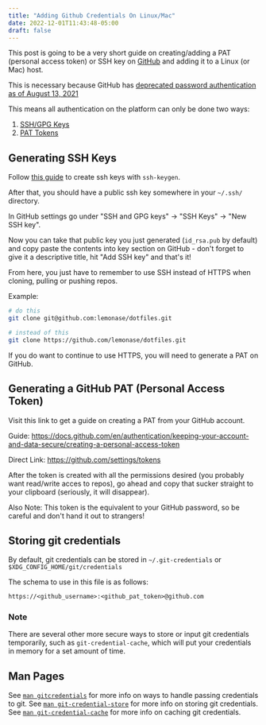 ```yaml
---
title: "Adding Github Credentials On Linux/Mac"
date: 2022-12-01T11:43:48-05:00
draft: false
---
```


This post is going to be a very short guide on creating/adding a PAT (personal access token)
or SSH key on [GitHub](https://github.com) and adding it to a Linux (or Mac) host.

This is necessary because GitHub has [deprecated password authentication as of
August 13, 2021](https://github.blog/changelog/2021-08-12-git-password-authentication-is-shutting-down/)

This means all authentication on the platform can only be done two ways:

1. [SSH/GPG Keys](https://github.com/settings/keys)
1. [PAT Tokens](https://github.com/settings/tokens)

## Generating SSH Keys

Follow [this guide](https://docs.github.com/en/authentication/connecting-to-github-with-ssh/generating-a-new-ssh-key-and-adding-it-to-the-ssh-agent)
to create ssh keys with `ssh-keygen`.

After that, you should have a public ssh key somewhere in your `~/.ssh/` directory.

In GitHub settings go under "SSH and GPG keys" -> "SSH Keys" -> "New SSH key".

Now you can take that public key you just generated (`id_rsa.pub` by default)
and copy paste the contents into key section on GitHub - don't forget to give
it a descriptive title, hit "Add SSH key" and that's it!

From here, you just have to remember to use SSH instead of HTTPS when cloning,
pulling or pushing repos.

Example:

```sh
# do this
git clone git@github.com:lemonase/dotfiles.git

# instead of this
git clone https://github.com/lemonase/dotfiles.git
```

If you do want to continue to use HTTPS, you will need to generate a PAT on GitHub.

## Generating a GitHub PAT (Personal Access Token)

Visit this link to get a guide on creating a PAT from your GitHub account.

Guide:
<https://docs.github.com/en/authentication/keeping-your-account-and-data-secure/creating-a-personal-access-token>

Direct Link:
<https://github.com/settings/tokens>

After the token is created with all the permissions desired (you probably want read/write acces to repos), go ahead and copy
that sucker straight to your clipboard (seriously, it will disappear).

Also Note: This token is the equivalent to your GitHub password, so be careful and don't hand it out to strangers!

## Storing git credentials

By default, git credentials can be stored in `~/.git-credentials` or `$XDG_CONFIG_HOME/git/credentials`

The schema to use in this file is as follows:

```txt
https://<github_username>:<github_pat_token>@github.com
```

### Note

There are several other more secure ways to store or input git credentials temporarily, such
as `git-credential-cache`, which will put your credentials in memory for a set
amount of time.

## Man Pages

See [`man gitcredentials`](https://man7.org/linux/man-pages/man7/gitcredentials.7.html) for more info on ways to handle passing credentials to git.
See [`man git-credential-store`](https://man7.org/linux/man-pages/man1/git-credential-store.1.html) for more info on storing git credentials.
See [`man git-credential-cache`](https://man7.org/linux/man-pages/man1/git-credential-cache.1.html) for more info on caching git credentials.

